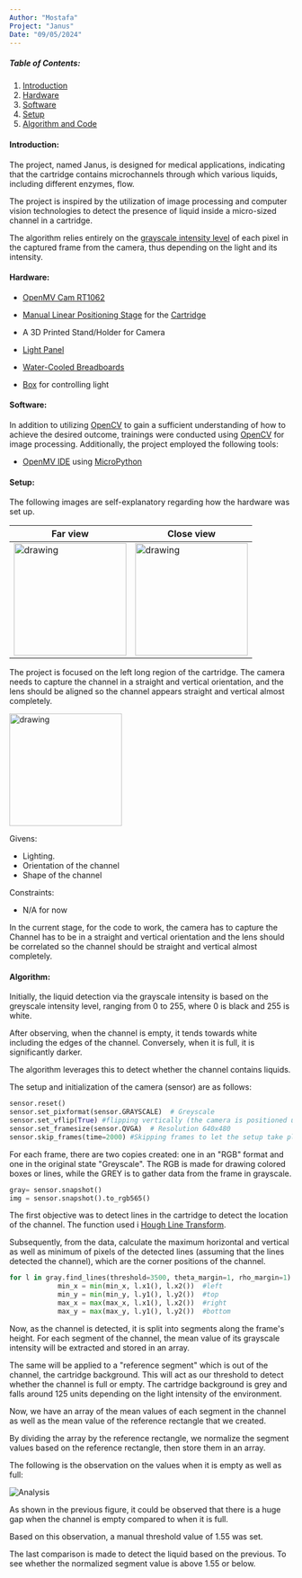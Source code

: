 ```yaml
---
Author: "Mostafa"
Project: "Janus"
Date: "09/05/2024"
---
```


##### Table of Contents:
1. [Introduction](#introduction)
1. [Hardware](#hardware)
1. [Software](#software)
1. [Setup](#setup)
1. [Algorithm and Code](#algorithm)


#### Introduction:

The project, named Janus, is designed for medical applications, indicating that the cartridge contains microchannels through which various liquids, including different enzymes, flow.

The project is inspired by the utilization of image processing and computer vision technologies to detect the presence of liquid inside a micro-sized channel in a cartridge.

The algorithm relies entirely on the [grayscale intensity level](https://i.stack.imgur.com/fdbAz.png) of each pixel in the captured frame from the camera, thus depending on the light and its intensity.

#### Hardware:
- [OpenMV Cam RT1062](https://openmv.io/products/openmv-cam-rt)
- [Manual Linear Positioning Stage](https://www.amazon.co.uk/Positioning-Trimming-Micrometer-Displacement-Precision/dp/B0C4PPD2VW) for the [Cartridge](https://i.imgur.com/axXRbiQ.jpeg)

- A 3D Printed Stand/Holder for Camera
- [Light Panel](https://www.amazon.co.uk/COHEALI-Light-tracing-Stencil-Writing/dp/B0CBJPBF5P)
- [Water-Cooled Breadboards](https://www.thorlabs.com/newgrouppage9.cfm?objectgroup_id=4918)
- [Box](https://www.plastor.co.uk/euro-stacking-containers-with-and-without-lids-folding-containers/prime-economy-range-euro-container-cases/ref-bk-case43-32-prime-economy-euro-container-cases-400-x-300-x-335mm-with-hand-holes/) for controlling light

#### Software:

In addition to utilizing [OpenCV](https://opencv.org/) to gain a sufficient understanding of how to achieve the desired outcome, trainings were conducted using [OpenCV](https://opencv.org/) for image processing. Additionally, the project employed the following tools:


- [OpenMV IDE](https://openmv.io/pages/download) using [MicroPython](https://micropython.org/)


#### Setup:
The following images are self-explanatory regarding how the hardware was set up.

Far view | Close view
------------ | -------------
<img src="https://i.imgur.com/ofMd0wS.jpeg" alt="drawing" width="200"/>| <img src="https://i.imgur.com/3lgbOvY.jpeg" alt="drawing" width="200"/>



The project is focused on the left long region of the cartridge. The camera needs to capture the channel in a straight and vertical orientation, and the lens should be aligned so the channel appears straight and vertical almost completely.

<img src="https://i.imgur.com/vlCgP9I.png" alt="drawing" width="200"/><br>


Givens:
- Lighting.
- Orientation of the channel
- Shape of the channel

Constraints: 
- N/A for now

In the current stage, for the code to work, the camera has to capture the Channel has to be in a straight and vertical orientation and the lens should be correlated so the channel should be straight and vertical almost completely.

#### Algorithm:

Initially, the liquid detection via the grayscale intensity is based on the greyscale intensity level, ranging from 0 to 255, where 0 is black and 255 is white.

After observing, when the channel is empty, it tends towards white including the edges of the channel. Conversely, when it is full, it is significantly darker.

The algorithm leverages this to detect whether the channel contains liquids.

The setup and initialization of the camera (sensor) are as follows:

```python
sensor.reset()
sensor.set_pixformat(sensor.GRAYSCALE)  # Greyscale
sensor.set_vflip(True) #flipping vertically (the camera is positioned upside down)
sensor.set_framesize(sensor.QVGA)  # Resolution 640x480
sensor.skip_frames(time=2000) #Skipping frames to let the setup take place
```

For each frame, there are two copies created: one in an "RGB" format and one in the original state "Greyscale". The RGB is made for drawing colored boxes or lines, while the GREY is to gather data from the frame in grayscale.

```py
gray= sensor.snapshot()
img = sensor.snapshot().to_rgb565()
```

The first objective was to detect lines in the cartridge to detect the location of the channel. The function used i [Hough Line Transform](https://docs.openmv.io/library/omv.image.html).

Subsequently, from the data, calculate the maximum horizontal and vertical as well as minimum of pixels of the detected lines (assuming that the lines detected the channel), which are the corner positions of the channel.

```py
for l in gray.find_lines(threshold=3500, theta_margin=1, rho_margin=1):
            min_x = min(min_x, l.x1(), l.x2())  #left
            min_y = min(min_y, l.y1(), l.y2())  #top
            max_x = max(max_x, l.x1(), l.x2())  #right
            max_y = max(max_y, l.y1(), l.y2())  #bottom
```

Now, as the channel is detected, it is split into segments along the frame's height. For each segment of the channel, the mean value of its grayscale intensity will be extracted and stored in an array.

The same will be applied to a "reference segment" which is out of the channel, the cartridge background. This will act as our threshold to detect whether the channel is full or empty. The cartridge background is grey and falls around 125 units depending on the light intensity of the environment.

Now, we have an array of the mean values of each segment in the channel as well as the mean value of the reference rectangle that we created.

By dividing the array by the reference rectangle, we normalize the segment values based on the reference rectangle, then store them in an array.

The following is the observation on the values when it is empty as well as full:

![Analysis](https://i.imgur.com/ryAm08U.png)

As shown in the previous figure, it could be observed that there is a huge gap when the channel is empty compared to when it is full.

Based on this observation, a manual threshold value of 1.55 was set.

The last comparison is made to detect the liquid based on the previous. To see whether the normalized segment value is above 1.55 or below.